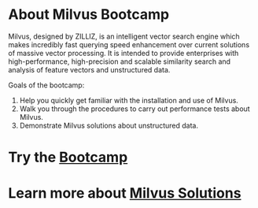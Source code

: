 # About Milvus Bootcamp
Milvus, designed by ZILLIZ, is an intelligent vector search engine which makes incredibly fast querying speed enhancement over current solutions of massive vector processing. It is intended to provide enterprises with high-performance, high-precision and scalable similarity search and analysis of feature vectors and unstructured data. 

Goals of the bootcamp:

1. Help you quickly get familiar with the installation and use of Milvus.
2. Walk you through the procedures to carry out performance tests about Milvus.
3. Demonstrate Milvus solutions about unstructured data.




# Try the [**Bootcamp**](docs/README.md)

# Learn more about [Milvus Solutions](solutions/README.md)
